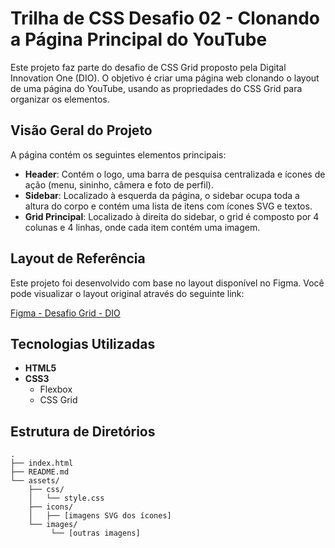 # Trilha de CSS Desafio 02 - Clonando a Página  Principal do YouTube

Este projeto faz parte do desafio de CSS Grid proposto pela Digital Innovation One (DIO). O objetivo é criar uma página web clonando o layout de uma página do YouTube, usando as propriedades do CSS Grid para organizar os elementos.


## Visão Geral do Projeto

A página contém os seguintes elementos principais:

- **Header**: Contém o logo, uma barra de pesquisa centralizada e ícones de ação (menu, sininho, câmera e foto de perfil).
- **Sidebar**: Localizado à esquerda da página, o sidebar ocupa toda a altura do corpo e contém uma lista de itens com ícones SVG e textos.
- **Grid Principal**: Localizado à direita do sidebar, o grid é composto por 4 colunas e 4 linhas, onde cada item contém uma imagem.

## Layout de Referência

Este projeto foi desenvolvido com base no layout disponível no Figma. Você pode visualizar o layout original através do seguinte link:

[Figma - Desafio Grid - DIO](https://www.figma.com/design/KknwioExyqKD3D2eSVFrcW/Desafio-Grid---DIO?node-id=0-1&t=C7I6zY9RAdrp8sOA-0)

## Tecnologias Utilizadas

- **HTML5**
- **CSS3**
  - Flexbox
  - CSS Grid

## Estrutura de Diretórios

```plaintext
.
├── index.html
├── README.md
└── assets/
    ├── css/
    │   └── style.css
    ├── icons/
    │   ├── [imagens SVG dos ícones]
    └── images/
         └── [outras imagens]
     
